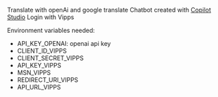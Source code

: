 Translate with openAi and google translate
Chatbot created with [Copilot Studio](https://copilotstudio.microsoft.com/)
Login with Vipps

Environment variables needed:

- API_KEY_OPENAI: openai api key
- CLIENT_ID_VIPPS
- CLIENT_SECRET_VIPPS
- API_KEY_VIPPS
- MSN_VIPPS
- REDIRECT_URI_VIPPS
- API_URL_VIPPS